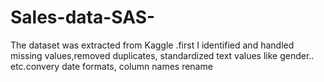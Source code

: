 # Sales-data-SAS-
The dataset was extracted from Kaggle .first I identified and handled missing values,removed duplicates, standardized  text values like gender.. etc.convery date formats, column names rename
